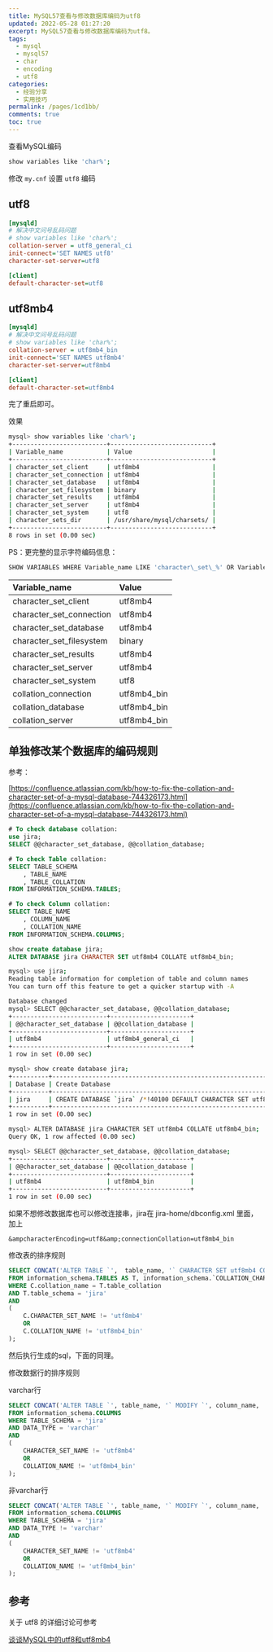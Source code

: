 ```yaml
---
title: MySQL57查看与修改数据库编码为utf8
updated: 2022-05-28 01:27:20
excerpt: MySQL57查看与修改数据库编码为utf8。
tags:
  - mysql
  - mysql57
  - char
  - encoding
  - utf8
categories:
  - 经验分享
  - 实用技巧
permalink: /pages/1cd1bb/
comments: true
toc: true
---
```

查看MySQL编码

```bash
show variables like 'char%';
```

修改 `my.cnf` 设置 `utf8` 编码

## utf8

```ini
[mysqld]
# 解决中文问号乱码问题
# show variables like 'char%';
collation-server = utf8_general_ci
init-connect='SET NAMES utf8'
character-set-server=utf8

[client]
default-character-set=utf8
```

## utf8mb4

```ini
[mysqld]
# 解决中文问号乱码问题
# show variables like 'char%';
collation-server = utf8mb4_bin
init-connect='SET NAMES utf8mb4'
character-set-server=utf8mb4

[client]
default-character-set=utf8mb4
```

完了重启即可。

效果

```bash
mysql> show variables like 'char%';
+--------------------------+----------------------------+
| Variable_name            | Value                      |
+--------------------------+----------------------------+
| character_set_client     | utf8mb4                    |
| character_set_connection | utf8mb4                    |
| character_set_database   | utf8mb4                    |
| character_set_filesystem | binary                     |
| character_set_results    | utf8mb4                    |
| character_set_server     | utf8mb4                    |
| character_set_system     | utf8                       |
| character_sets_dir       | /usr/share/mysql/charsets/ |
+--------------------------+----------------------------+
8 rows in set (0.00 sec)
```

PS：更完整的显示字符编码信息：

```bash
SHOW VARIABLES WHERE Variable_name LIKE 'character\_set\_%' OR Variable_name LIKE 'collation%';
```

| Variable\_name             | Value        |
| :------------------------- | :----------- |
| character\_set\_client     | utf8mb4      |
| character\_set\_connection | utf8mb4      |
| character\_set\_database   | utf8mb4      |
| character\_set\_filesystem | binary       |
| character\_set\_results    | utf8mb4      |
| character\_set\_server     | utf8mb4      |
| character\_set\_system     | utf8         |
| collation\_connection      | utf8mb4\_bin |
| collation\_database        | utf8mb4\_bin |
| collation\_server          | utf8mb4\_bin |

## 单独修改某个数据库的编码规则

参考：

[https://confluence.atlassian.com/kb/how-to-fix-the-collation-and-character-set-of-a-mysql-database-744326173.html](https://confluence.atlassian.com/kb/how-to-fix-the-collation-and-character-set-of-a-mysql-database-744326173.html)

```sql
# To check database collation:
use jira;
SELECT @@character_set_database, @@collation_database;

# To check Table collation:
SELECT TABLE_SCHEMA
    , TABLE_NAME
    , TABLE_COLLATION 
FROM INFORMATION_SCHEMA.TABLES;

# To check Column collation:
SELECT TABLE_NAME 
    , COLUMN_NAME 
    , COLLATION_NAME 
FROM INFORMATION_SCHEMA.COLUMNS;

show create database jira;
ALTER DATABASE jira CHARACTER SET utf8mb4 COLLATE utf8mb4_bin;
```

```bash
mysql> use jira;
Reading table information for completion of table and column names
You can turn off this feature to get a quicker startup with -A

Database changed
mysql> SELECT @@character_set_database, @@collation_database;
+--------------------------+----------------------+
| @@character_set_database | @@collation_database |
+--------------------------+----------------------+
| utf8mb4                  | utf8mb4_general_ci   |
+--------------------------+----------------------+
1 row in set (0.00 sec)
```

```bash
mysql> show create database jira;
+----------+------------------------------------------------------------------+
| Database | Create Database                                                  |
+----------+------------------------------------------------------------------+
| jira     | CREATE DATABASE `jira` /*!40100 DEFAULT CHARACTER SET utf8mb4 */ |
+----------+------------------------------------------------------------------+
1 row in set (0.00 sec)
```

```bash
mysql> ALTER DATABASE jira CHARACTER SET utf8mb4 COLLATE utf8mb4_bin;
Query OK, 1 row affected (0.00 sec)

mysql> SELECT @@character_set_database, @@collation_database;
+--------------------------+----------------------+
| @@character_set_database | @@collation_database |
+--------------------------+----------------------+
| utf8mb4                  | utf8mb4_bin          |
+--------------------------+----------------------+
1 row in set (0.00 sec)
```

如果不想修改数据库也可以修改连接串，jira在 jira-home/dbconfig.xml 里面，加上

```
&ampcharacterEncoding=utf8&amp;connectionCollation=utf8mb4_bin
```

修改表的排序规则

```sql
SELECT CONCAT('ALTER TABLE `',  table_name, '` CHARACTER SET utf8mb4 COLLATE utf8mb4_bin;')
FROM information_schema.TABLES AS T, information_schema.`COLLATION_CHARACTER_SET_APPLICABILITY` AS C
WHERE C.collation_name = T.table_collation
AND T.table_schema = 'jira'
AND
(
    C.CHARACTER_SET_NAME != 'utf8mb4'
    OR
    C.COLLATION_NAME != 'utf8mb4_bin'
);
```

然后执行生成的sql，下面的同理。

修改数据行的排序规则

varchar行

```sql
SELECT CONCAT('ALTER TABLE `', table_name, '` MODIFY `', column_name, '` ', DATA_TYPE, '(', CHARACTER_MAXIMUM_LENGTH, ') CHARACTER SET utf8mb4 COLLATE utf8mb4_bin', (CASE WHEN IS_NULLABLE = 'NO' THEN ' NOT NULL' ELSE '' END), ';')
FROM information_schema.COLUMNS 
WHERE TABLE_SCHEMA = 'jira'
AND DATA_TYPE = 'varchar'
AND
(
    CHARACTER_SET_NAME != 'utf8mb4'
    OR
    COLLATION_NAME != 'utf8mb4_bin'
);
```

非varchar行

```sql
SELECT CONCAT('ALTER TABLE `', table_name, '` MODIFY `', column_name, '` ', DATA_TYPE, ' CHARACTER SET utf8mb4 COLLATE utf8mb4_bin', (CASE WHEN IS_NULLABLE = 'NO' THEN ' NOT NULL' ELSE '' END), ';')
FROM information_schema.COLUMNS 
WHERE TABLE_SCHEMA = 'jira'
AND DATA_TYPE != 'varchar'
AND
(
    CHARACTER_SET_NAME != 'utf8mb4'
    OR
    COLLATION_NAME != 'utf8mb4_bin'
);
```

## 参考

关于 utf8 的详细讨论可参考

[谈谈MySQL中的utf8和utf8mb4](http://blog.kevalin.xyz/2019/12/26/%E8%B0%88%E8%B0%88MySQL%E4%B8%AD%E7%9A%84utf8%E5%92%8Cutf8mb4/)